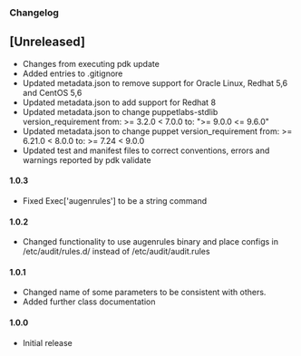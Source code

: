 ### Changelog

## [Unreleased]

* Changes from executing pdk update
* Added entries to .gitignore
* Updated metadata.json to remove support for Oracle Linux, Redhat 5,6 and CentOS 5,6
* Updated metadata.json to add support for Redhat 8
* Updated metadata.json to change puppetlabs-stdlib version_requirement from: >= 3.2.0 < 7.0.0 to: ">= 9.0.0 <= 9.6.0"
* Updated metadata.json to change puppet version_requirement from: >= 6.21.0 < 8.0.0 to: >= 7.24 < 9.0.0
* Updated test and manifest files to correct conventions, errors and warnings reported by pdk validate

#### 1.0.3

* Fixed Exec['augenrules'] to be a string command

#### 1.0.2

* Changed functionality to use augenrules binary and place configs in /etc/audit/rules.d/ instead of /etc/audit/audit.rules

#### 1.0.1

* Changed name of some parameters to be consistent with others.
* Added further class documentation

#### 1.0.0

* Initial release
